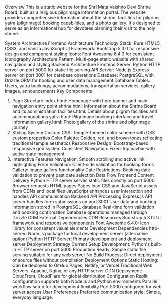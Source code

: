 Overview
This is a static website for the Shri Mata Vaishno Devi Shrine Board, built as a religious pilgrimage information portal. The website provides comprehensive information about the shrine, facilities for pilgrims, yatra (pilgrimage) booking capabilities, and a photo gallery. It's designed to serve as an informational hub for devotees planning their visit to the holy shrine.

System Architecture
Frontend Architecture
Technology Stack: Pure HTML5, CSS3, and vanilla JavaScript
UI Framework: Bootstrap 5.3.0 for responsive design and component styling
Icons: Font Awesome 6.4.0 for consistent iconography
Architecture Pattern: Multi-page static website with shared navigation and styling
Backend Architecture
Frontend Server: Python HTTP server on port 5000 for static file serving
API Server: Node.js Express server on port 3001 for database operations
Database: PostgreSQL with Drizzle ORM for booking and user data management
Database Tables: Users, yatra bookings, accommodations, transportation services, gallery images, announcements
Key Components

1. Page Structure
index.html: Homepage with hero banner and main navigation entry point
shrine.html: Information about the Shrine Board and its administration
facilities.html: Details about pilgrim facilities and accommodations
yatra.html: Pilgrimage booking interface and travel information
gallery.html: Photo gallery of the shrine and pilgrimage journey
2. Styling System
Custom CSS: Temple-themed color scheme with CSS custom properties
Color Palette: Golden, red, and brown tones reflecting traditional temple aesthetics
Responsive Design: Bootstrap-based responsive grid system
Consistent Navigation: Fixed-top navbar with active state management
3. Interactive Features
Navigation: Smooth scrolling and active link highlighting
Form Validation: Client-side validation for booking forms
Gallery: Image gallery functionality
Date Restrictions: Booking date validation to prevent past date selection
Data Flow
Frontend Content Delivery
Python HTTP server serves static files directly on port 5000
Browser requests HTML pages
Pages load CSS and JavaScript assets from CDNs and local files
JavaScript enhances user interaction and handles API communication
Backend API Processing
Express.js API server handles form submissions on port 3001
User data and booking information stored in PostgreSQL database
Real-time form validation and booking confirmation
Database operations managed through Drizzle ORM
External Dependencies
CDN Resources
Bootstrap 5.3.0: UI framework and responsive components
Font Awesome 6.4.0: Icon library for consistent visual elements
Development Dependencies
http-server: Node.js package for local development server (alternative option)
Python HTTP Server: Primary development and deployment server
Deployment Strategy
Current Setup
Development: Python's built-in HTTP server on port 5000
Production Ready: Simple static file serving suitable for any web server
No Build Process: Direct deployment of source files without compilation
Deployment Options
Static Hosting: Can be deployed to GitHub Pages, Netlify, or Vercel
Traditional Web Servers: Apache, Nginx, or any HTTP server
CDN Deployment: CloudFront, CloudFlare for global distribution
Configuration
Replit configuration supports both Node.js and Python environments
Parallel workflow setup for development flexibility
Port 5000 configured for web server access
User Preferences
Preferred communication style: Simple, everyday language.
